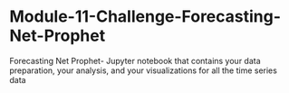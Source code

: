 # Module-11-Challenge-Forecasting-Net-Prophet
Forecasting Net Prophet- Jupyter notebook that contains your data preparation, your analysis, and your visualizations for all the time series data
